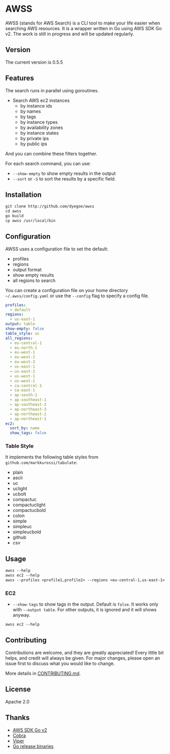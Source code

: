 # AWSS

AWSS (stands for AWS Search) is a CLI tool to make your life easier when searching AWS resources.
It is a wrapper written in Go using AWS SDK Go v2. The work is still in progress and will be updated regularly.

## Version

<!-- Do not forget to update version on commands/commands.go Version -->
The current version is 0.5.5

## Features

The search runs in parallel using goroutines.

- Search AWS ec2 instances
  - by instance ids
  - by names
  - by tags
  - by instance types
  - by availability zones
  - by instance states
  - by private ips
  - by public ips

And you can combine these filters together.

For each search command, you can use:

- `--show-empty` to show empty results in the output
- `--sort` or `-S` to sort the results by a specific field.

## Installation

```txt
git clone http://github.com/dyegoe/awss
cd awss
go build
cp awss /usr/local/bin
```

## Configuration

AWSS uses a configuration file to set the default:

- profiles
- regions
- output format
- show empty results
- all regions to search

You can create a configuration file on your home directory `~/.awss/config.yaml` or use the `--config` flag to specify a config file.

```yaml
profiles:
  - default
regions:
  - us-east-1
output: table
show-empty: false
table_style: uc
all_regions:
  - eu-central-1
  - eu-north-1
  - eu-west-1
  - eu-west-2
  - eu-west-3
  - us-east-1
  - us-east-2
  - us-west-1
  - us-west-2
  - ca-central-1
  - sa-east-1
  - ap-south-1
  - ap-southeast-1
  - ap-southeast-2
  - ap-northeast-3
  - ap-northeast-2
  - ap-northeast-1
ec2:
  sort_by: name
  show_tags: false
```

### Table Style

It implements the following table styles from `github.com/markkurossi/tabulate`:

- plain
- ascii
- uc
- uclight
- ucbolt
- compactuc
- compactuclight
- compactucbold
- colon
- simple
- simpleuc
- simpleucbold
- github
- csv

## Usage

```txt
awss --help
awss ec2 --help
awss --profiles <profile1,profile2> --regions <eu-central-1,us-east-1> ec2 --name <name>
```

### EC2

- `--show-tags` to show tags in the output. Default is `false`. It works only with `--output table`. For other outputs, it is ignored and it will shows anyway.
  
```txt
awss ec2 --help
```

## Contributing

Contributions are welcome, and they are greatly appreciated! Every little bit helps, and credit will always be given. For major changes, please open an issue first to discuss what you would like to change.

More details in [CONTRIBUTING.md](CONTRIBUTING.md).

## License

Apache 2.0

## Thanks

- [AWS SDK Go v2](https://github.com/aws/aws-sdk-go-v2)
- [Cobra](https://github.com/spf13/cobra)
- [Viper](https://github.com/spf13/viper)
- [Go release binaries](https://github.com/marketplace/actions/go-release-binaries)
